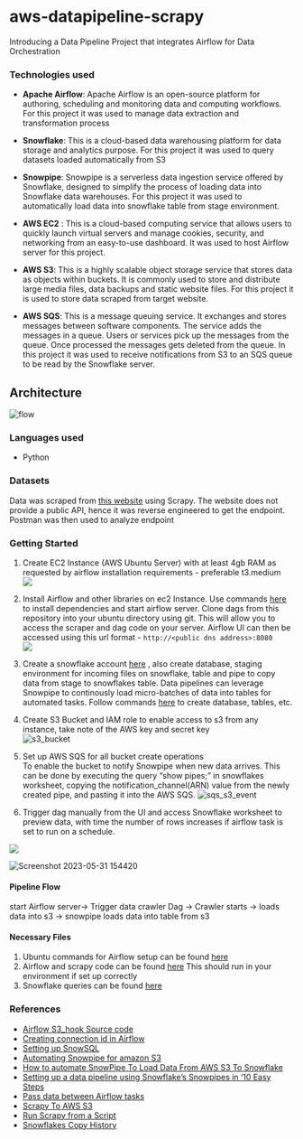 # aws-datapipeline-scrapy

Introducing a Data Pipeline Project that integrates Airflow for Data Orchestration

### Technologies used

-   **Apache Airflow**: Apache Airflow is an open-source platform for authoring, scheduling and monitoring data and computing workflows. For this project it was used to manage data extraction and transformation process  
      
    
-   **Snowflake**: This is a cloud-based data warehousing platform for data storage and analytics purpose. For this project it was used to query datasets loaded automatically from S3  
      
    
-   **Snowpipe**: Snowpipe is a serverless data ingestion service offered by Snowflake, designed to simplify the process of loading data into Snowflake data warehouses. For this project it was used to automatically load data into snowflake table from stage environment.  
      
    
-   **AWS EC2**  : This is a cloud-based computing service that allows users to quickly launch virtual servers and manage cookies, security, and networking from an easy-to-use dashboard. It was used to host Airflow server for this project.  
      
    
-   **AWS S3**: This is a highly scalable object storage service that stores data as objects within buckets. It is commonly used to store and distribute large media files, data backups and static website files. For this project it is used to store data scraped from target website.  
      
    
-   **AWS SQS**: This is a message queuing service. It exchanges and stores messages between software components. The service adds the messages in a queue. Users or services pick up the messages from the queue. Once processed the messages gets deleted from the queue. In this project it was used to receive notifications from S3 to an SQS queue to be read by the Snowflake server.      
    

## Architecture

![flow](https://github.com/sree445/aws-datapipeline-scrapy/assets/32360977/fa8bb842-7c5a-42c3-bc3c-7748f9c23d2d)


### Languages used

-   Python  
      
    

### [](https://github.com/priye-1/airflow_data_pipeline/blob/master/readme.md#datasets)Datasets

Data was scraped from  [this website](https://rewardsforjustice.net/index/?jsf=jet-engine:rewards-grid&tax=crime-category:1070%2C1071%2C1073%2C1072%2C1074) using Scrapy. The website does not provide a public API, hence it was reverse engineered to get the endpoint. Postman was then used to analyze endpoint  
  

### [](https://github.com/priye-1/airflow_data_pipeline/blob/master/readme.md#getting-started)Getting Started

1.  Create EC2 Instance (AWS Ubuntu Server) with at least 4gb RAM as requested by airflow installation requirements - preferable t3.medium  
    [![](https://github.com/priye-1/airflow_data_pipeline/raw/master/readme_images/instance.png)](https://github.com/priye-1/airflow_data_pipeline/blob/master/readme_images/instance.png)  
      
    
2.  Install Airflow and other libraries on ec2 Instance. Use commands  [here](https://github.com/priye-1/airflow_data_pipeline/blob/master/ubuntu_commands.sh)  to install dependencies and start airflow server. Clone dags from this repository into your ubuntu directory using git. This will allow you to access the scraper and dag code on your server. Airflow UI can then be accessed using this url format -  `http://<public dns address>:8080`  
    [![](https://github.com/priye-1/airflow_data_pipeline/raw/master/readme_images/airflow.png)](https://github.com/priye-1/airflow_data_pipeline/blob/master/readme_images/airflow.png)  
    
3.  Create a snowflake account  [here](https://signup.snowflake.com/)  , also create database, staging environment for incoming files on snowflake, table and pipe to copy data from stage to snowflakes table. Data pipelines can leverage Snowpipe to continously load micro-batches of data into tables for automated tasks. Follow commands  [here](https://github.com/priye-1/airflow_data_pipeline/blob/master/snowflakes_queries.sql)  to create database, tables, etc.  
      
    
4.  Create S3 Bucket and IAM role to enable access to s3 from any instance, take note of the AWS key and secret key  
![s3_bucket](https://github.com/sree445/aws-datapipeline-scrapy/assets/32360977/5c8f194a-42c7-40f8-8a8a-a396dc925150)
     
    
5.  Set up AWS SQS for all bucket create operations  
    To enable the bucket to notify Snowpipe when new data arrives. This can be done by executing the query “show pipes;” in snowflakes worksheet, copying the notification_channel(ARN) value from the newly created pipe, and pasting it into the AWS SQS.
    ![sqs_s3_event](https://github.com/sree445/aws-datapipeline-scrapy/assets/32360977/a22cea9c-f67b-4fa4-a84c-eec856368063)
      
    
6.  Trigger dag manually from the UI and access Snowflake worksheet to preview data, with time the number of rows increases if airflow task is set to run on a schedule.  
    

[![](https://github.com/priye-1/airflow_data_pipeline/raw/master/readme_images/pipeline.png)](https://github.com/priye-1/airflow_data_pipeline/blob/master/readme_images/pipeline.png)

  
![Screenshot 2023-05-31 154420](https://github.com/sree445/aws-datapipeline-scrapy/assets/32360977/d5ba0513-18e0-4666-b0ca-9b4565542bd5)
 

#### [](https://github.com/priye-1/airflow_data_pipeline/blob/master/readme.md#pipeline-flow)Pipeline Flow

start Airflow server-> Trigger data crawler Dag -> Crawler starts -> loads data into s3 -> snowpipe loads data into table from s3  
  

#### [](https://github.com/priye-1/airflow_data_pipeline/blob/master/readme.md#necessary-files)Necessary Files

1.  Ubuntu commands for Airflow setup can be found  [here](https://github.com/priye-1/airflow_data_pipeline/blob/master/ubuntu_commands.sh)
2.  Airflow and scrapy code can be found  [here](https://github.com/priye-1/airflow_data_pipeline/tree/master/dags)  This should run in your environment if set up correctly
3.  Snowflake queries can be found  [here](https://github.com/priye-1/airflow_data_pipeline/blob/master/snowflakes_queries.sql)

### [](https://github.com/priye-1/airflow_data_pipeline/blob/master/readme.md#references)References

-   [Airflow S3_hook Source code](https://airflow.apache.org/docs/apache-airflow/1.10.4/_modules/airflow/hooks/S3_hook.html#S3Hook.check_for_key)
-   [Creating connection id in Airflow](https://towardsdatascience.com/apache-airflow-for-data-science-how-to-upload-files-to-amazon-s3-5bdf6fcb1cea)
-   [Setting up SnowSQL](https://docs.snowflake.com/en/user-guide/getting-started-tutorial-log-in)
-   [Automating Snowpipe for amazon S3](https://docs.snowflake.com/en/user-guide/data-load-snowpipe-auto-s3#step-2-create-the-iam-role-in-aws)
-   [How to automate SnowPipe To Load Data From AWS S3 To Snowflake](https://medium.com/snowflake/how-to-automate-snowpipe-to-load-data-from-aws-s3-to-snowflake-1df7fcfc7a85)
-   [Setting up a data pipeline using Snowflake’s Snowpipes in ‘10 Easy Steps](https://calogica.com/sql/snowflake/2019/04/04/snowpipes.html#8-create-the-snowpipe)
-   [Pass data between Airflow tasks](https://docs.astronomer.io/learn/airflow-passing-data-between-tasks?tab=taskflow#example-dag-using-xcoms)
-   [Scrapy To AWS S3](https://scrapeops.io/python-scrapy-playbook/scrapy-save-aws-s3/)
-   [Run Scrapy from a Script](https://docs.scrapy.org/en/latest/topics/practices.html#run-scrapy-from-a-script)
-   [Snowflakes Copy History](https://docs.snowflake.com/en/sql-reference/functions/copy_history)

